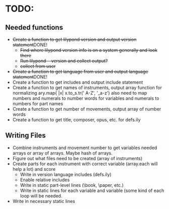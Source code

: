 # TODO:

## Needed functions
* ~~Create a function to get lilypond version and output version statement~~DONE!
    * ~~Find where lilypond version info is on a system generally and look there~~
    * ~~Run lilypond --version and collect output?~~
    * ~~collect from user~~ 
* ~~Create a function to get language from user and output language
  statement~~DONE!
* Create a function to get includes and output include statement 
* Create a function to get names of instruments, output array
    function for normalizing ary.map{ |x| x.to_s.tr(' A-Z', '_a-z')
    also need to map numbers and numerals to number words for variables and
      numerals to numbers for part names
* Create a function to get number of movements, output array of number words
* Create a function to get title, composer, opus, etc. for defs.ily

## Writing Files
* Combine instruments and movement number to get variables needed arrays or
  array of arrays. Maybe hash of arrays.
* Figure out what files need to be created (array of instruments)
* Create parts for each instrument with correct variable (array.each will help
  a lot) and score
    * Write in version language includes (defs.ily)
    * Enable relative includes
    * Write in static part-level lines (\book, \paper, etc.)
    * Write in static lines for each variable and variable (some kind of each
    loop will be needed.
* Write in necessary static lines
  
